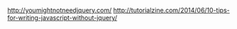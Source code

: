 http://youmightnotneedjquery.com/
http://tutorialzine.com/2014/06/10-tips-for-writing-javascript-without-jquery/